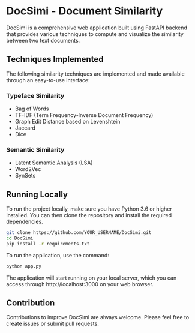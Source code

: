 # DocSimi - Document Similarity

DocSimi is a comprehensive web application built using FastAPI backend that provides various techniques to compute and visualize the similarity between two text documents.

## Techniques Implemented

The following similarity techniques are implemented and made available through an easy-to-use interface:

### Typeface Similarity

- Bag of Words
- TF-IDF (Term Frequency-Inverse Document Frequency)
- Graph Edit Distance based on Levenshtein
- Jaccard
- Dice

### Semantic Similarity

- Latent Semantic Analysis (LSA)
- Word2Vec
- SynSets

## Running Locally

To run the project locally, make sure you have Python 3.6 or higher installed. You can then clone the repository and install the required dependencies.

```bash
git clone https://github.com/YOUR_USERNAME/DocSimi.git
cd DocSimi
pip install -r requirements.txt
```

To run the application, use the command:
```bash
python app.py
```
The application will start running on your local server, which you can access through http://localhost:3000 on your web browser.

## Contribution

Contributions to improve DocSimi are always welcome. Please feel free to create issues or submit pull requests.
